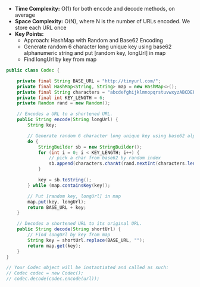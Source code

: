 - **Time Complexity:** O(1) for both encode and decode methods, on average
- **Space Complexity:** O(N), where N is the number of URLs encoded. We store each URL once
- **Key Points:**
    - Approach: HashMap with Random and Base62 Encoding
    - Generate random 6 character long unique key using base62 alphanumeric string and put [random key, longUrl] in map
    - Find longUrl by key from map

```java
public class Codec {

    private final String BASE_URL = "http://tinyurl.com/";
    private final HashMap<String, String> map = new HashMap<>();
    private final String characters = "abcdefghijklmnopqrstuvwxyzABCDEFGHIJKLMNOPQRSTUVWXYZ0123456789";
    private final int KEY_LENGTH = 6;
    private Random rand = new Random();

    // Encodes a URL to a shortened URL.
    public String encode(String longUrl) {
        String key;

        // Generate random 6 character long unique key using base62 alphanumeric string
        do {
            StringBuilder sb = new StringBuilder();
            for (int i = 0; i < KEY_LENGTH; i++) {
                // pick a char from base62 by random index
                sb.append(characters.charAt(rand.nextInt(characters.length())));
            }

            key = sb.toString();
        } while (map.containsKey(key));

        // Put [random key, longUrl] in map
        map.put(key, longUrl);
        return BASE_URL + key;  
    }

    // Decodes a shortened URL to its original URL.
    public String decode(String shortUrl) {
        // Find longUrl by key from map
        String key = shortUrl.replace(BASE_URL, "");
        return map.get(key);
    }
}

// Your Codec object will be instantiated and called as such:
// Codec codec = new Codec();
// codec.decode(codec.encode(url));
```